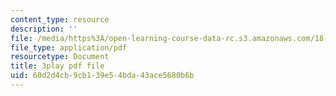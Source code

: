 ```yaml
---
content_type: resource
description: ''
file: /media/https%3A/open-learning-course-data-rc.s3.amazonaws.com/18-03sc-differential-equations-fall-2011/60d2d4cb9cb139e54bda43ace5680b6b_IGk-7EKR35A.pdf
file_type: application/pdf
resourcetype: Document
title: 3play pdf file
uid: 60d2d4cb-9cb1-39e5-4bda-43ace5680b6b
---
```

